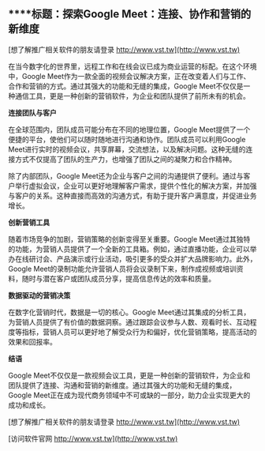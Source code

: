 ## ****标题：**探索Google Meet：连接、协作和营销的新维度**

[想了解推广相关软件的朋友请登录 http://www.vst.tw](http://www.vst.tw)

在当今数字化的世界里，远程工作和在线会议已成为商业运营的标配。在这个环境中，Google Meet作为一款全面的视频会议解决方案，正在改变着人们与工作、合作和营销的方式。通过其强大的功能和无缝的集成，Google Meet不仅仅是一种通信工具，更是一种创新的营销软件，为企业和团队提供了前所未有的机会。

**连接团队与客户**

在全球范围内，团队成员可能分布在不同的地理位置，Google Meet提供了一个便捷的平台，使他们可以随时随地进行沟通和协作。团队成员可以利用Google Meet进行实时的视频会议，共享屏幕，交流想法，以及解决问题。这种无缝的连接方式不仅提高了团队的生产力，也增强了团队之间的凝聚力和合作精神。

除了内部团队，Google Meet还为企业与客户之间的沟通提供了便利。通过与客户举行虚拟会议，企业可以更好地理解客户需求，提供个性化的解决方案，并加强与客户的关系。这种直接而高效的沟通方式，有助于提升客户满意度，并促进业务增长。

**创新营销工具**

随着市场竞争的加剧，营销策略的创新变得至关重要。Google Meet通过其独特的功能，为营销人员提供了一个全新的工具箱。例如，通过直播功能，企业可以举办在线研讨会、产品演示或行业活动，吸引更多的受众并扩大品牌影响力。此外，Google Meet的录制功能允许营销人员将会议录制下来，制作成视频或培训资料，随时与潜在客户或团队成员分享，提高信息传达的效率和质量。

**数据驱动的营销决策**

在数字化营销时代，数据是一切的核心。Google Meet通过其集成的分析工具，为营销人员提供了有价值的数据洞察。通过跟踪会议参与人数、观看时长、互动程度等指标，营销人员可以更好地了解受众行为和偏好，优化营销策略，提高活动的效果和回报率。

**结语**

Google Meet不仅仅是一款视频会议工具，更是一种创新的营销软件，为企业和团队提供了连接、沟通和营销的新维度。通过其强大的功能和无缝的集成，Google Meet正在成为现代商务领域中不可或缺的一部分，助力企业实现更大的成功和成长。

[想了解推广相关软件的朋友请登录 http://www.vst.tw](http://www.vst.tw)


[访问软件官网 http://www.vst.tw](http://www.vst.tw)
